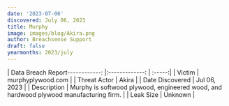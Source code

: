 ```yaml
---
date: '2023-07-06'
discovered: July 06, 2023
title: Murphy
image: images/blog/Akira.png
author: Breachsense Support
draft: false
yearmonths: 2023/july
---
```


| Data Breach Report------------:     |:-------------:    | :-----:|
| Victim      | murphyplywood.com      | 
| Threat Actor      | Akira      | 
| Date Discovered      | Jul 06, 2023      | 
| Description      | Murphy is softwood plywood, engineered wood, and hardwood plywood manufacturing firm.      | 
| Leak Size      | Unknown      | 

